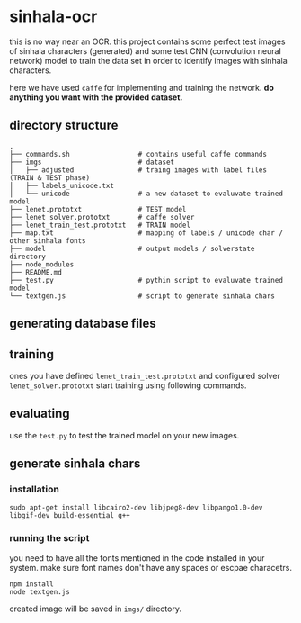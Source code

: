 # sinhala-ocr

this is no way near an OCR. this project contains some perfect test images of sinhala characters (generated) and some test CNN (convolution neural network) model to train the data set in order to identify images with sinhala characters.

here we have used `caffe` for implementing and training the network. **do anything you want with the provided dataset.**



## directory structure
```
.
├── commands.sh                 # contains useful caffe commands
├── imgs                        # dataset
│   ├── adjusted                # traing images with label files (TRAIN & TEST phase)
│   ├── labels_unicode.txt
│   └── unicode                 # a new dataset to evaluvate trained model
├── lenet.prototxt              # TEST model
├── lenet_solver.prototxt       # caffe solver
├── lenet_train_test.prototxt   # TRAIN model
├── map.txt                     # mapping of labels / unicode char / other sinhala fonts
├── model                       # output models / solverstate directory
├── node_modules
├── README.md
├── test.py                     # pythin script to evaluvate trained model
└── textgen.js                  # script to generate sinhala chars

```

## generating database files

## training

ones you have defined `lenet_train_test.prototxt` and configured solver `lenet_solver.prototxt` start training using following commands.


## evaluating
use the `test.py` to test the trained model on your new images.




## generate sinhala chars

### installation
```
sudo apt-get install libcairo2-dev libjpeg8-dev libpango1.0-dev libgif-dev build-essential g++
```

### running the script
you need to have all the fonts mentioned in the code installed in your system. make sure font names don't have any spaces or escpae characetrs.

```
npm install
node textgen.js
```

created image will be saved in `imgs/` directory.

